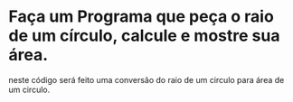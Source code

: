 # Faça um Programa que peça o raio de um círculo, calcule e mostre sua área.
neste código será feito uma conversão do raio de um circulo para área de um circulo.
